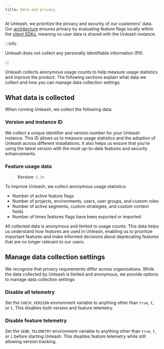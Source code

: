 ```yaml
---
title: Data and privacy
---
```


At Unleash, we prioritize the privacy and security of our customers' data. Our [architecture](/understanding-unleash/the-anatomy-of-unleash) ensures privacy by evaluating feature flags locally within the [client SDKs](/reference/sdks), meaning no user data is shared with the Unleash instance.

:::info

Unleash does not collect any personally identifiable information (PII).

:::

Unleash collects anonymous usage counts to help measure usage statistics and improve the product. The following sections explain what data we collect and how you can manage data collection settings.

## What data is collected

When running Unleash, we collect the following data:

### Version and instance ID

We collect a unique identifier and version number for your Unleash instance. This ID allows us to measure usage statistics and the adoption of Unleash across different installations. It also helps us ensure that you’re using the latest version with the most up-to-date features and security enhancements.

### Feature usage data

> **Version**: `5.3+`

To improve Unleash, we collect anonymous usage statistics:
- Number of active feature flags
- Number of projects, environments, users, user groups, and custom roles
- Number of active segments, custom strategies, and custom context fields
- Number of times features flags have been exported or imported

All collected data is anonymous and limited to usage counts. This data helps us understand how features are used in Unleash, enabling us to prioritize important features and make informed decisions about deprecating features that are no longer relevant to our users.

## Manage data collection settings

We recognize that privacy requirements differ across organizations. While the data collected by Unleash is limited and anonymous, we provide options to manage data collection settings:

### Disable all telemetry

Set the `CHECK_VERSION` environment variable to anything other than `true`, `t`, or `1`. This disables both version and feature telemetry.

### Disable feature telemetry

Set the `SEND_TELEMETRY` environment variable to anything other than `true`, `t`, or `1` before starting Unleash. This disables feature telemetry while still allowing version tracking.

